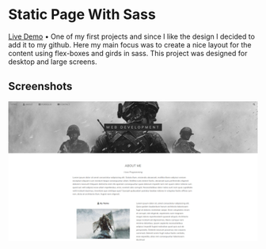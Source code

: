 # Static Page With Sass

[Live Demo](https://static-page-with-sass.vercel.app) • One of my first projects and since I like the design I decided to add it to my github. Here my main focus was to create a nice layout for the content using flex-boxes and girds in sass. This project was designed for desktop and large screens.

## Screenshots

![Feature 1 Demo](images/screenshot.jpg)
